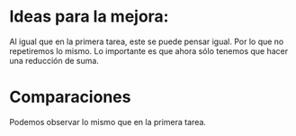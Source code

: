 # Ideas para la mejora:

Al igual que en la primera tarea, este se puede pensar igual.
Por lo que no repetiremos lo mismo.
Lo importante es que ahora sólo tenemos que hacer una reducción de suma.

# Comparaciones

Podemos observar lo mismo que en la primera tarea.

